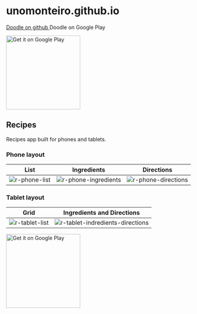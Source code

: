 # unomonteiro.github.io

[Doodle on github ](https://github.com/unomonteiro/Doodle)
Doodle on Google Play

<a href='https://play.google.com/store/apps/details?id=io.monteirodev.doodle'><img alt='Get it on Google Play' src='https://play.google.com/intl/en_us/badges/images/generic/en_badge_web_generic.png' width="200"/></a>

## Recipes
Recipes app built for phones and tablets.
### Phone layout
| List | Ingredients | Directions |
|---|---|---|
|![r-phone-list](https://cloud.githubusercontent.com/assets/7604348/15450408/a4e9631a-1f92-11e6-9c00-78e2cc8f58a3.png)|![r-phone-ingredients](https://cloud.githubusercontent.com/assets/7604348/15450404/a4e86e38-1f92-11e6-9ac6-3ac93033abe8.png)| ![r-phone-directions](https://cloud.githubusercontent.com/assets/7604348/15450405/a4e883b4-1f92-11e6-80e2-ad874c334370.png) |
### Tablet layout
| Grid | Ingredients and Directions |
|---|---|
| ![r-tablet-list](https://cloud.githubusercontent.com/assets/7604348/15450406/a4e8c126-1f92-11e6-8a17-934a83b74089.png) | ![r-tablet-indredients-directions](https://cloud.githubusercontent.com/assets/7604348/15450407/a4e9271a-1f92-11e6-960d-bc31ae638272.png) |
<a href='https://play.google.com/store/apps/details?id=io.monteirodev.doodle'><img alt='Get it on Google Play' src="https://play.google.com/intl/en_us/badges/images/generic/en_badge_web_generic.png" width="200"/></a>
